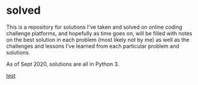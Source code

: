 # solved

This is a repository for solutions I've taken and solved on online coding challenge platforms,
and hopefully as time goes on, will be filled with notes on the best solution in each problem
(most likely not by me) as well as the challenges and lessons I've learned from each particular
problem and solutions.

As of Sept 2020, solutions are all in Python 3.

[test](leetcode/easy.0001.two-sum.ipynb)